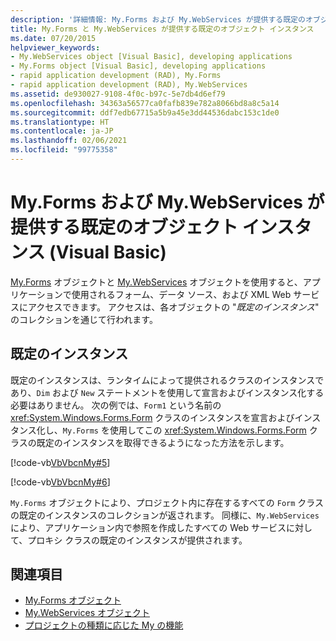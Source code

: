 ```yaml
---
description: '詳細情報: My.Forms および My.WebServices が提供する既定のオブジェクト インスタンス (Visual Basic)'
title: My.Forms と My.WebServices が提供する既定のオブジェクト インスタンス
ms.date: 07/20/2015
helpviewer_keywords:
- My.WebServices object [Visual Basic], developing applications
- My.Forms object [Visual Basic], developing applications
- rapid application development (RAD), My.Forms
- rapid application development (RAD), My.WebServices
ms.assetid: de930027-9108-4f0c-b97c-5e7db4d6ef79
ms.openlocfilehash: 34363a56577ca0fafb839e782a8066bd8a8c5a14
ms.sourcegitcommit: ddf7edb67715a5b9a45e3dd44536dabc153c1de0
ms.translationtype: HT
ms.contentlocale: ja-JP
ms.lasthandoff: 02/06/2021
ms.locfileid: "99775358"
---
```

# <a name="default-object-instances-provided-by-myforms-and-mywebservices-visual-basic"></a>My.Forms および My.WebServices が提供する既定のオブジェクト インスタンス (Visual Basic)

[My.Forms](../../language-reference/objects/my-forms-object.md) オブジェクトと [My.WebServices](../../language-reference/objects/my-webservices-object.md) オブジェクトを使用すると、アプリケーションで使用されるフォーム、データ ソース、および XML Web サービスにアクセスできます。 アクセスは、各オブジェクトの "*既定のインスタンス*" のコレクションを通じて行われます。  
  
## <a name="default-instances"></a>既定のインスタンス  

 既定のインスタンスは、ランタイムによって提供されるクラスのインスタンスであり、`Dim` および `New` ステートメントを使用して宣言およびインスタンス化する必要はありません。 次の例では、`Form1` という名前の <xref:System.Windows.Forms.Form> クラスのインスタンスを宣言およびインスタンス化し、`My.Forms` を使用してこの <xref:System.Windows.Forms.Form> クラスの既定のインスタンスを取得できるようになった方法を示します。  
  
 [!code-vb[VbVbcnMy#5](~/samples/snippets/visualbasic/VS_Snippets_VBCSharp/VbVbcnMy/VB/Class1.vb#5)]  
  
 [!code-vb[VbVbcnMy#6](~/samples/snippets/visualbasic/VS_Snippets_VBCSharp/VbVbcnMy/VB/Class1.vb#6)]  
  
 `My.Forms` オブジェクトにより、プロジェクト内に存在するすべての `Form` クラスの既定のインスタンスのコレクションが返されます。 同様に、`My.WebServices` により、アプリケーション内で参照を作成したすべての Web サービスに対して、プロキシ クラスの既定のインスタンスが提供されます。  
  
## <a name="see-also"></a>関連項目

- [My.Forms オブジェクト](../../language-reference/objects/my-forms-object.md)
- [My.WebServices オブジェクト](../../language-reference/objects/my-webservices-object.md)
- [プロジェクトの種類に応じた My の機能](how-my-depends-on-project-type.md)
